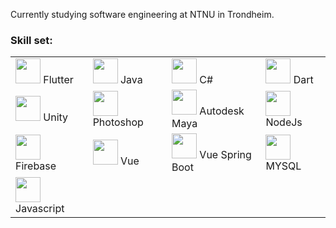 Currently studying software engineering at NTNU in Trondheim.

<h3>Skill set:</h3>
<table>
  <tr>
    <td>
      <img src="https://cdn-images-1.medium.com/max/1200/1*5-aoK8IBmXve5whBQM90GA.png" height=40> Flutter
    </td>
    <td>
      <img src="https://logoeps.com/wp-content/uploads/2011/06/java-logo-vector.png" height=40> Java
    </td>
    <td>
      <img src="https://static.cdnlogo.com/logos/c/27/c.svg" height=40> C#
    </td>
    <td>
      <img src="https://upload.wikimedia.org/wikipedia/commons/7/7e/Dart-logo.png" height=40> Dart
    </td>
  </tr>
  <tr>
    <td>
      <img src="https://upload.wikimedia.org/wikipedia/commons/thumb/1/19/Unity_Technologies_logo.svg/1024px-Unity_Technologies_logo.svg.png" height=40> Unity
    </td>
    <td>
      <img src="https://logos-world.net/wp-content/uploads/2020/11/Adobe-Photoshop-Logo.png" height=40> Photoshop
    </td>
    <td>
      <img src="https://1000logos.net/wp-content/uploads/2020/08/Maya-Logo.png" height=40> Autodesk Maya
    </td>
    <td>
      <img src="https://upload.wikimedia.org/wikipedia/commons/thumb/d/d9/Node.js_logo.svg/1200px-Node.js_logo.svg.png" height=40> NodeJs
    </td>
  </tr>
  <tr>
    <td>
      <img src="https://seeklogo.com/images/F/firebase-logo-402F407EE0-seeklogo.com.png" height=40> Firebase
    </td>
    <td>
       <img src="https://upload.wikimedia.org/wikipedia/commons/9/95/Vue.js_Logo_2.svg" height=40> Vue
    </td>
    <td>
      <img src="https://spring.io/images/spring-logo-9146a4d3298760c2e7e49595184e1975.svg" height=40> Vue Spring Boot
    </td>
    <td>
      <img src="https://logo-download.com/wp-content/data/images/svg/MySQL-logo.svg" height=40> MYSQL
    </td>
  </tr>
  <tr>
    <td>
     <img src="https://1000logos.net/wp-content/uploads/2020/09/JavaScript-Logo.png" height=40>  Javascript
    </td>
  </tr>
</table>


<!---
LeonardotNEO/LeonardotNEO is a ✨ special ✨ repository because its `README.md` (this file) appears on your GitHub profile.
You can click the Preview link to take a look at your changes.
--->
